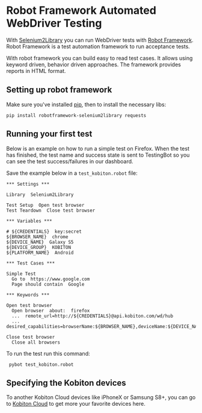 # Robot Framework Automated WebDriver Testing

With [Selenium2Library](https://github.com/rtomac/robotframework-selenium2library) you can run WebDriver tests with [Robot Framework](http://code.google.com/p/robotframework/). 
Robot Framework is a test automation framework to run acceptance tests.


With robot framework you can build easy to read test cases. It allows using keyword driven, behavior driven approaches. 
The framework provides reports in HTML format.

## Setting up robot framework

Make sure you've installed [pip](http://pip-installer.org/), then to install the necessary libs:

```
pip install robotframework-selenium2library requests
```

## Running your first test
Below is an example on how to run a simple test on Firefox. When the test has finished, the test name and success state is sent to TestingBot so you can see the test success/failures in our dashboard.

Save the example below in a `test_kobiton.robot` file:

```
*** Settings ***

Library  Selenium2Library

Test Setup  Open test browser
Test Teardown  Close test browser

*** Variables ***

# ${CREDENTIALS}  key:secret
${BROWSER_NAME}  chrome
${DEVICE_NAME}  Galaxy S5
${DEVICE_GROUP}  KOBITON
${PLATFORM_NAME}  Android

*** Test Cases ***

Simple Test
  Go to  https://www.google.com
  Page should contain  Google

*** Keywords ***

Open test browser
  Open browser  about:  firefox
  ...  remote_url=http://${CREDENTIALS}@api.kobiton.com/wd/hub
  ...  desired_capabilities=browserName:${BROWSER_NAME},deviceName:${DEVICE_NAME},deviceGroup:${DEVICE_GROUP},platformName:${PLATFORM_NAME}

Close test browser
  Close all browsers
```


To run the test run this command:

```
 pybot test_kobiton.robot
```

## Specifying the Kobiton devices
To another Kobiton Cloud devices like iPhoneX or Samsung S8+, you can go to [Kobiton Cloud](https://portal.kobiton.com/devices) to get more your favorite devices here.
